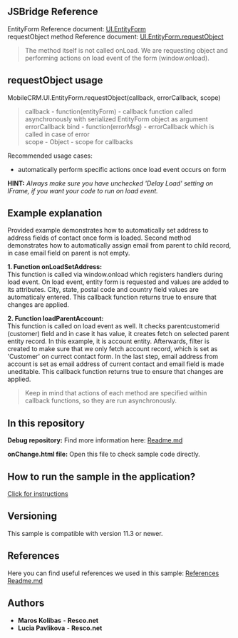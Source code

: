 ## JSBridge Reference

EntityForm Reference document: [UI.EntityForm](https://www.resco.net/javascript-bridge-reference/#MobileCRM_UI_EntityForm)
<br />requestObject method Reference document: [UI.EntityForm.requestObject](https://www.resco.net/javascript-bridge-reference/#MobileCRM_UI_EntityForm_requestObject)

> The method itself is not called onLoad. We are requesting object and performing actions on load event of the form (window.onload).

## requestObject usage

MobileCRM.UI.EntityForm.requestObject(callback, errorCallback, scope)

> callback - function(entityForm) - callback function called asynchronously with serialized EntityForm object as argument
<br /> errorCallback bind - function(errorMsg) - errorCallback which is called in case of error
<br />scope - Object - scope for callbacks

Recommended usage cases:
- automatically perform specific actions once load event occurs on form

**HINT:** *Always make sure you have unchecked 'Delay Load' setting on IFrame, if you want your code to run on load event.*

## Example explanation

Provided example demonstrates how to automatically set address to address fields of contact once form is loaded. Second method demonstrates how to automatically assign email from parent to child record, in case email field on parent is not empty.

**1.	Function onLoadSetAddress:**
<br /> This function is called via window.onload which registers handlers during load event. On load event, entity form is requested and values are added to its attributes. City, state, postal code and country field values are automaticaly entered. This callback function returns true to ensure that changes are applied.

**2.	Function loadParentAccount:**
<br />This function is called on load event as well. It checks parentcustomerid (customer) field and in case it has value, it creates fetch on selected parent entity record. In this example, it is account entity. Afterwards, filter is created to make sure that we only fetch account record, which is set as 'Customer' on currect contact form. In the last step, email address from account is set as email address of current contact and email field is made uneditable. This callback function returns true to ensure that changes are applied.

> Keep in mind that actions of each method are specified within callback functions, so they are run asynchronously.

## In this repository
    
**Debug repository:**
Find more information here: [Readme.md](https://github.com/Resconet/JSBridge/blob/master/samples/UI/EntityForm/onLoad/Debug/README.md)

**onChange.html file:**
Open this file to check sample code directly.

## How to run the sample in the application?

[Click for instructions](https://github.com/Resconet/JSBridge/tree/master/samples)

## Versioning

This sample is compatible with version 11.3 or newer.

## References

Here you can find useful references we used in this sample: [References Readme.md](https://github.com/Resconet/JSBridge/blob/master/README.md) 

## Authors

* **Maros Kolibas** - **Resco.net**
* **Lucia Pavlikova** - **Resco.net**
